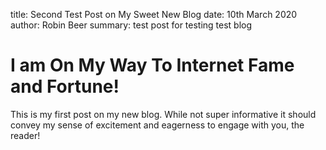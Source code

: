 title: Second Test Post on My Sweet New Blog
date: 10th March 2020
author: Robin Beer
summary: test post for testing test blog

# I am On My Way To Internet Fame and Fortune!

This is my first post on my new blog. While not super informative it
should convey my sense of excitement and eagerness to engage with you,
the reader!
